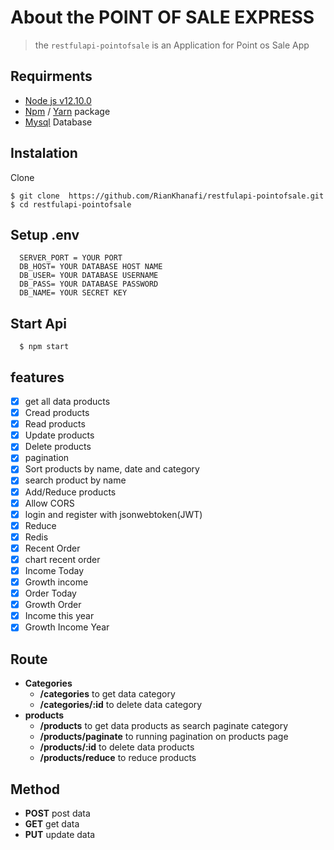
# About the POINT OF SALE EXPRESS
> the `restfulapi-pointofsale` is an Application for Point os Sale App

## Requirments
  - [Node js v12.10.0](https://nodejs.org/en/download/)
  - [Npm](https://www.npmjs.com/get-npm) / [Yarn](https://yarnpkg.com/lang/en/docs/install/#windows-stable) package
  - [Mysql](https://www.apachefriends.org/download.html) Database

## Instalation
  Clone
  ```
  $ git clone  https://github.com/RianKhanafi/restfulapi-pointofsale.git
  $ cd restfulapi-pointofsale
  ```
## Setup .env
```
  SERVER_PORT = YOUR PORT
  DB_HOST= YOUR DATABASE HOST NAME
  DB_USER= YOUR DATABASE USERNAME
  DB_PASS= YOUR DATABASE PASSWORD
  DB_NAME= YOUR SECRET KEY
```
## Start Api
```
  $ npm start
```

## features
-[x] get all data products
-[x] Cread products
-[x] Read products
-[x] Update products
-[x] Delete products
-[x] pagination
-[x] Sort products by name, date and category
-[x] search product by name
-[x] Add/Reduce products
-[x] Allow CORS
-[x] login and register with jsonwebtoken(JWT)
-[x] Reduce
-[x] Redis
-[x] Recent Order
-[x] chart recent order
-[x] Income Today
-[x] Growth income
-[x] Order Today
-[x] Growth Order
-[x] Income this year
-[x] Growth Income Year

## Route
- **Categories** 
  - **/categories** to get data category 
  - **/categories/:id**  to delete data category 
- **products** 
  - **/products**  to get data products as search paginate category 
  - **/products/paginate** to running pagination on products page
  - **/products/:id** to delete data products
  - **/products/reduce** to reduce products
  
## Method
 - **POST** post data
 - **GET** get data
 - **PUT** update data
  
  
